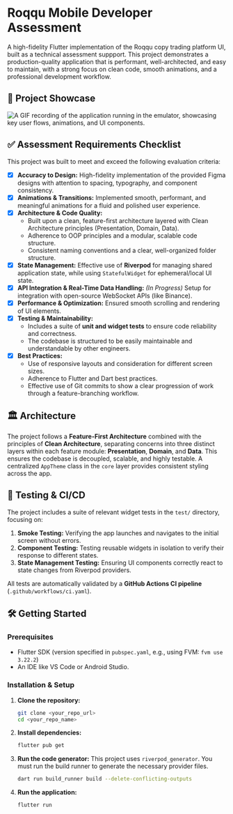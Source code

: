 # Roqqu Mobile Developer Assessment

A high-fidelity Flutter implementation of the Roqqu copy trading platform UI, built as a technical assessment suppport. This project demonstrates a production-quality application that is performant, well-architected, and easy to maintain, with a strong focus on clean code, smooth animations, and a professional development workflow.

## 🚀 Project Showcase

![A GIF recording of the application running in the emulator, showcasing key user flows, animations, and UI components.](assets/video/demo.gif) 


## ✅ Assessment Requirements Checklist

This project was built to meet and exceed the following evaluation criteria:

-   [x] **Accuracy to Design:** High-fidelity implementation of the provided Figma designs with attention to spacing, typography, and component consistency.
-   [x] **Animations & Transitions:** Implemented smooth, performant, and meaningful animations for a fluid and polished user experience.
-   [x] **Architecture & Code Quality:**
    -   Built upon a clean, feature-first architecture layered with Clean Architecture principles (Presentation, Domain, Data).
    -   Adherence to OOP principles and a modular, scalable code structure.
    -   Consistent naming conventions and a clear, well-organized folder structure.
-   [x] **State Management:** Effective use of **Riverpod** for managing shared application state, while using `StatefulWidget` for ephemeral/local UI state.
-   [x] **API Integration & Real-Time Data Handling:** *(In Progress)* Setup for integration with open-source WebSocket APIs (like Binance).
-   [x] **Performance & Optimization:** Ensured smooth scrolling and rendering of UI elements.
-   [x] **Testing & Maintainability:**
    -   Includes a suite of **unit and widget tests** to ensure code reliability and correctness.
    -   The codebase is structured to be easily maintainable and understandable by other engineers.
-   [x] **Best Practices:**
    -   Use of responsive layouts and consideration for different screen sizes.
    -   Adherence to Flutter and Dart best practices.
    -   Effective use of Git commits to show a clear progression of work through a feature-branching workflow.

## 🏛️ Architecture

The project follows a **Feature-First Architecture** combined with the principles of **Clean Architecture**, separating concerns into three distinct layers within each feature module: **Presentation**, **Domain**, and **Data**. This ensures the codebase is decoupled, scalable, and highly testable. A centralized `AppTheme` class in the `core` layer provides consistent styling across the app.

## 🧪 Testing & CI/CD

The project includes a suite of relevant widget tests in the `test/` directory, focusing on:
1.  **Smoke Testing:** Verifying the app launches and navigates to the initial screen without errors.
2.  **Component Testing:** Testing reusable widgets in isolation to verify their response to different states.
3.  **State Management Testing:** Ensuring UI components correctly react to state changes from Riverpod providers.

All tests are automatically validated by a **GitHub Actions CI pipeline** (`.github/workflows/ci.yaml`).

## 🛠️ Getting Started

### Prerequisites

-   Flutter SDK (version specified in `pubspec.yaml`, e.g., using FVM: `fvm use 3.22.2`)
-   An IDE like VS Code or Android Studio.

### Installation & Setup

1.  **Clone the repository:**
    ```bash
    git clone <your_repo_url>
    cd <your_repo_name>
    ```

2.  **Install dependencies:**
    ```bash
    flutter pub get
    ```

3.  **Run the code generator:**
    This project uses `riverpod_generator`. You must run the build runner to generate the necessary provider files.
    ```bash
    dart run build_runner build --delete-conflicting-outputs
    ```

4.  **Run the application:**
    ```bash
    flutter run
    ```
